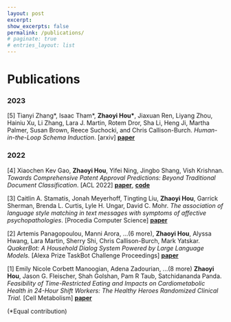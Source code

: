 ```yaml
---
layout: post
excerpt: 
show_excerpts: false
permalink: /publications/
# paginate: true
# entries_layout: list
---
```

# Publications

### 2023
[5] Tianyi Zhang\*, Isaac Tham\*, **Zhaoyi Hou\***, Jiaxuan Ren, Liyang Zhou, Hainiu Xu, Li Zhang, Lara J. Martin, Rotem Dror, Sha Li, Heng Ji, Martha Palmer, Susan Brown, Reece Suchocki, and Chris Callison-Burch. *Human-in-the-Loop Schema Induction*. [arxiv] [**paper**](https://arxiv.org/abs/2302.13048)

### 2022
[4] Xiaochen Kev Gao, **Zhaoyi Hou**, Yifei Ning, Jingbo Shang, Vish Krishnan. *Towards Comprehensive Patent Approval Predictions: Beyond Traditional Document Classification*. [ACL 2022] [**paper**](https://aclanthology.org/2022.acl-long.28/), [**code**](https://github.com/acl-2022-towards-comprehensive/acl-2022-camera-ready)

[3] Caitlin A. Stamatis, Jonah Meyerhoff, Tingting Liu, **Zhaoyi Hou**, Garrick Sherman, Brenda L. Curtis, Lyle H. Ungar, David C. Mohr. *The association of language style matching in text messages with symptoms of affective psychopathologies*. [Procedia Computer Science] [**paper**](https://www.sciencedirect.com/science/article/pii/S187705092200967X#!)

[2] Artemis Panagopoulou, Manni Arora, ...(6 more), **Zhaoyi Hou**, Alyssa Hwang, Lara Martin, Sherry Shi, Chris Callison-Burch, Mark Yatskar. *QuakerBot: A Household Dialog System Powered by Large Language Models.* [Alexa Prize TaskBot Challenge Proceedings] [**paper**](https://www.amazon.science/alexa-prize/proceedings/quakerbot-a-household-dialog-system-powered-by-large-language-models)

[1] Emily Nicole Corbett Manoogian, Adena Zadourian, ...(8 more) **Zhaoyi Hou**, Jason G. Fleischer, Shah Golshan, Pam R Taub, Satchidananda Panda. *Feasibility of Time-Restricted Eating and Impacts on Cardiometabolic Health in 24-Hour Shift Workers: The Healthy Heroes Randomized Clinical Trial.* [Cell Metabolism] [**paper**](https://www.sciencedirect.com/science/article/pii/S1550413122003618)


(\*Equal contribution)